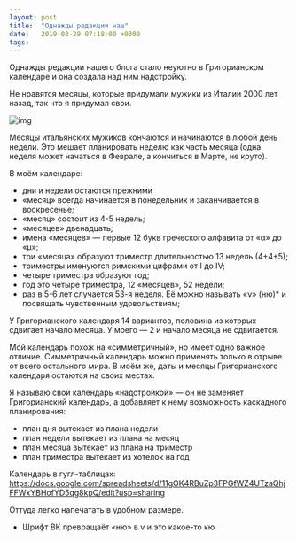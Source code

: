 ```yaml
---
layout: post
title:  "Однажды редакции наш"
date:   2019-03-29 07:18:00 +0300
tags:   
---
```


Однажды редакции нашего блога стало неуютно в Григорианском календаре и она создала над ним надстройку. 

Не нравятся месяцы, которые придумали мужики из Италии 2000 лет назад, так что я придумал свои. 

![img](https://pp.userapi.com/c854120/v854120978/11ff0/Vl40f_WPU0o.jpg)

<!--excerpt-->

Месяцы итальянских мужиков кончаются и начинаются в любой день недели. Это мешает планировать неделю как часть месяца (одна неделя может начаться в Феврале, а кончиться в Марте, не круто). 

В моём календаре: 
- дни и недели остаются прежними 
- «месяц» всегда начинается в понедельник и заканчивается в воскресенье; 
- «месяц» состоит из 4-5 недель; 
- «месяцев» двенадцать; 
- имена «месяцев» — первые 12 букв греческого алфавита от «α» до «μ»; 
- три «месяца» образуют триместр длительностью 13 недель (4+4+5); 
- триместры именуются римскими цифрами от I до IV;
- четыре триместра образуют год; 
- год это четыре триместра, 12 «месяцев», 52 недели; 
- раз в 5-6 лет случается 53-я неделя. Её можно называть «ν» (ню)* и посвящать чувственным удовольствиям; 

У Григорианского календаря 14 вариантов, половина из которых сдвигает начало месяца. У моего — 2 и начало месяца не сдвигается. 

Мой календарь похож на «симметричный», но имеет одно важное отличие. Симметричный календарь можно применять только в отрыве от всего остального мира. В моём же, даты и месяцы Григорианского календаря остаются на своих местах. 

Я называю свой календарь «надстройкой» — он не заменяет Григорианский календарь, а добавляет к нему возможность каскадного планирования: 
- план дня вытекает из плана недели 
- план недели вытекает из плана на месяц 
- план месяца вытекает из плана на триместр 
- план триместра вытекает из хотелок на год 

Календарь в гугл-таблицах: https://docs.google.com/spreadsheets/d/11gOK4RBuZp3FPGfWZ4UTzaQhjFFWxYBHofYD5qg8kpQ/edit?usp=sharing 

Оттуда легко напечатать в удобном размере. 

* Шрифт ВК превращаёт «ню» в v и это какое-то кю
